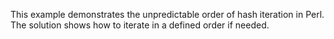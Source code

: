 This example demonstrates the unpredictable order of hash iteration in Perl.  The solution shows how to iterate in a defined order if needed.